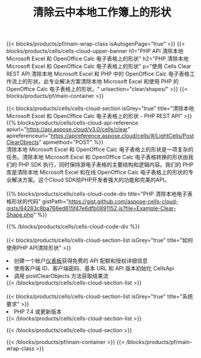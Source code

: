 ﻿---
title: 清除云中本地工作簿上的形状
description: 用于在 Microsoft Excel 和 OpenOffice Calc 上清除形状的云 API 和 SDK。 Cells Cloud API 清除本地电子表格上的形状。SDK支持多种开发语言。它们包括 Android、C#、Go、Java、NodeJS、Perl、PHP、Python、Ruby 和 swift。
url: /zh/php/clear/shapes/
---
{{< blocks/products/pf/main-wrap-class isAutogenPage="true" >}}
{{< blocks/products/cells/cells-cloud-upper-banner h1="PHP API 清除本地 Microsoft Excel 和 OpenOffice Calc 电子表格上的形状" h2="PHP 清除本地 Microsoft Excel 和 OpenOffice Calc 电子表格上的形状" p="使用 Cells Clear REST API 清除本地 Microsoft Excel 和 PHP 中的 OpenOffice Calc 电子表格工作流上的形状。此专业解决方案清除本地 Microsoft Excel 和使用 PHP 的 OpenOffice Calc 电子表格上的形状。" urlsection="clear/shapes/" >}}
{{< blocks/products/pf/main-container >}}

{{< blocks/products/cells/cells-cloud-section isGrey="true" title="清除本地 Microsoft Excel 和 OpenOffice Calc 电子表格上的形状 - PHP REST API" >}}
{{% blocks/products/cells/cells-cloud-api-reference apiurl="https://api.aspose.cloud/v3.0/cells/clear" apireferenceurl="https://apireference.aspose.cloud/cells/#/LightCells/PostClearObjects" apimethod="POST" %}}
<br/>
清除本地 Microsoft Excel 和 OpenOffice Calc 电子表格上的形状是一项复杂的任务。清除本地 Microsoft Excel 和 OpenOffice Calc 电子表格转换的形状由我们的 PHP SDK 执行，同时保持源电子表格的主要结构和逻辑内容。我们的 PHP 库是清除本地 Microsoft Excel 和在线 OpenOffice Calc 电子表格上的形状的专业解决方案。这个Cloud SDK给PHP开发者强大的功能和完美的API。
<br/>
<br/>
{{% blocks/products/cells/cells-cloud-code-div title="PHP 清除本地电子表格形状的代码" gistPath="https://gist.github.com/aspose-cells-cloud-gists/84283c8ba766ed815f47e6dfb0891152.js?file=Example-Clear-Shape.php" %}}
  
{{% /blocks/products/cells/cells-cloud-code-div %}}
<br/>
<br/>
{{< blocks/products/cells/cells-cloud-section-list isGrey="true" title="如何使用PHP API清除形状" >}}
<li>创建一个帐户<a href="https://dashboard.aspose.cloud/">仪表板</a>获得免费的 API 配额和授权详细信息</li>
<li>使用客户端 ID、客户端密码、基本 URL 和 API 版本初始化 CellsApi</li>
<li>调用 postClearObjects 方法获取结果流</li>
{{< /blocks/products/cells/cells-cloud-section-list >}}
<br/>
<br/>
{{< blocks/products/cells/cells-cloud-section-list isGrey="true" title="系统要求" >}}
<li>PHP 7.4 或更新版本</li>
{{< /blocks/products/cells/cells-cloud-section-list >}}

{{< /blocks/products/cells/cells-cloud-section >}}

{{< /blocks/products/pf/main-container >}}
{{< /blocks/products/pf/main-wrap-class >}}

